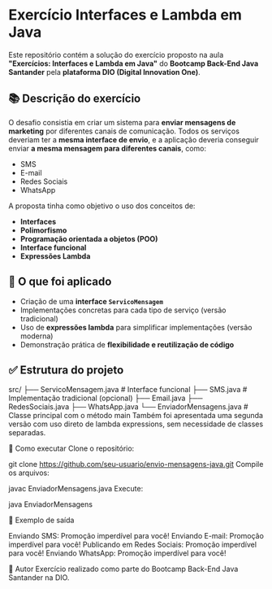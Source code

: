# Exercício Interfaces e Lambda em Java
Este repositório contém a solução do exercício proposto na aula **"Exercícios: Interfaces e Lambda em Java"** do **Bootcamp Back-End Java Santander** pela **plataforma DIO (Digital Innovation One)**.

## 📚 Descrição do exercício

O desafio consistia em criar um sistema para **enviar mensagens de marketing** por diferentes canais de comunicação. Todos os serviços deveriam ter a **mesma interface de envio**, e a aplicação deveria conseguir enviar **a mesma mensagem para diferentes canais**, como:

- SMS  
- E-mail  
- Redes Sociais  
- WhatsApp

A proposta tinha como objetivo o uso dos conceitos de:
- **Interfaces**
- **Polimorfismo**
- **Programação orientada a objetos (POO)**
- **Interface funcional**
- **Expressões Lambda**

## 🧠 O que foi aplicado

- Criação de uma **interface `ServicoMensagem`**
- Implementações concretas para cada tipo de serviço (versão tradicional)
- Uso de **expressões lambda** para simplificar implementações (versão moderna)
- Demonstração prática de **flexibilidade e reutilização de código**

## ✅ Estrutura do projeto

src/
├── ServicoMensagem.java        # Interface funcional
├── SMS.java                    # Implementação tradicional (opcional)
├── Email.java
├── RedesSociais.java
├── WhatsApp.java
└── EnviadorMensagens.java      # Classe principal com o método main
Também foi apresentada uma segunda versão com uso direto de lambda expressions, sem necessidade de classes separadas.

🚀 Como executar
Clone o repositório:

git clone https://github.com/seu-usuario/envio-mensagens-java.git
Compile os arquivos:

javac EnviadorMensagens.java
Execute:

java EnviadorMensagens

📸 Exemplo de saída

Enviando SMS: Promoção imperdível para você!
Enviando E-mail: Promoção imperdível para você!
Publicando em Redes Sociais: Promoção imperdível para você!
Enviando WhatsApp: Promoção imperdível para você!

📌 Autor
Exercício realizado como parte do Bootcamp Back-End Java Santander na DIO.
